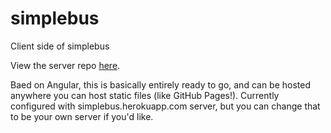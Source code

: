 simplebus
================

Client side of simplebus

View the server repo [here](https://github.com/yeah568/simplebus-server).

Baed on Angular, this is basically entirely ready to go, and can be hosted anywhere you can host static files (like GitHub Pages!). Currently configured with simplebus.herokuapp.com server, but you can change that to be your own server if you'd like.
